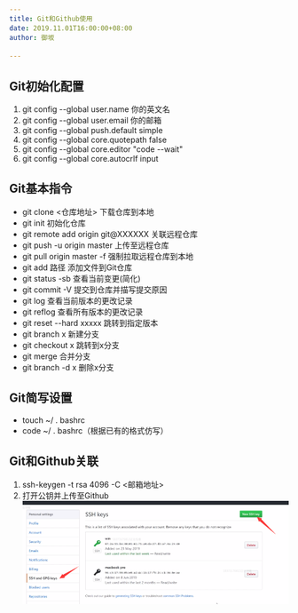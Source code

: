 ```yaml
---
title: Git和Github使用
date: 2019.11.01T16:00:00+08:00
author: 御坂

---
```

## Git初始化配置
1. git config --global user.name 你的英文名
2. git config --global user.email 你的邮箱
3. git config --global push.default simple
4. git config --global core.quotepath false
5. git config --global core.editor "code --wait"
6. git config --global core.autocrlf input
## Git基本指令
- git clone <仓库地址> 下载仓库到本地
- git init 初始化仓库
- git remote add origin git@XXXXXX 关联远程仓库
- git push -u origin master 上传至远程仓库
- git pull origin master  -f  强制拉取远程仓库到本地
- git add 路径 添加文件到Git仓库
- git status -sb 查看当前变更(简化)
- git commit -V 提交到仓库并描写提交原因
- git log 查看当前版本的更改记录
- git reflog 查看所有版本的更改记录
- git reset --hard xxxxx 跳转到指定版本
- git branch x 新建分支
- git checkout x 跳转到x分支
- git merge 合并分支
- git branch -d x 删除x分支
## Git简写设置
- touch ~/ . bashrc
- code  ~/ . bashrc（根据已有的格式仿写）
##  Git和Github关联
1. ssh-keygen -t rsa  4096  -C  <邮箱地址>
2. 打开公钥并上传至Github
![上传公钥](https://github.com/tiyue/blog-test/raw/master/images/git_and_github.png)